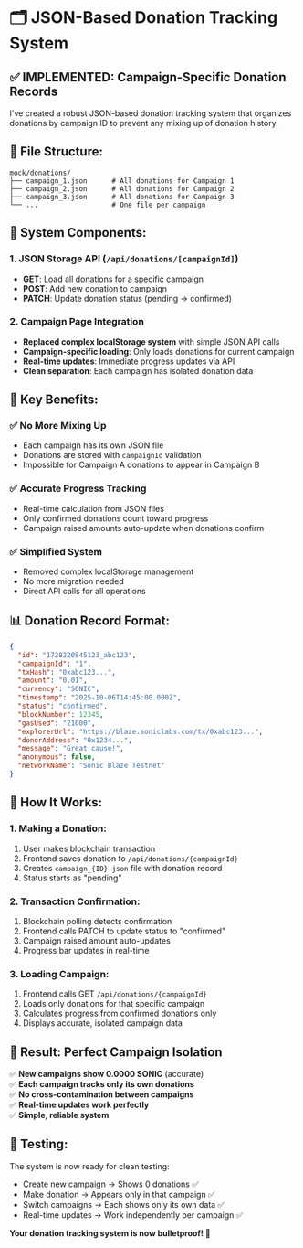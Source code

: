 # 🗂️ JSON-Based Donation Tracking System

## ✅ **IMPLEMENTED: Campaign-Specific Donation Records**

I've created a robust JSON-based donation tracking system that organizes donations by campaign ID to prevent any mixing up of donation history.

## 📁 **File Structure:**

```
mock/donations/
├── campaign_1.json      # All donations for Campaign 1
├── campaign_2.json      # All donations for Campaign 2  
├── campaign_3.json      # All donations for Campaign 3
└── ...                  # One file per campaign
```

## 🔧 **System Components:**

### **1. JSON Storage API** (`/api/donations/[campaignId]`)
- **GET**: Load all donations for a specific campaign
- **POST**: Add new donation to campaign
- **PATCH**: Update donation status (pending → confirmed)

### **2. Campaign Page Integration**
- **Replaced complex localStorage system** with simple JSON API calls
- **Campaign-specific loading**: Only loads donations for current campaign
- **Real-time updates**: Immediate progress updates via API
- **Clean separation**: Each campaign has isolated donation data

## 🎯 **Key Benefits:**

### **✅ No More Mixing Up**
- Each campaign has its own JSON file
- Donations are stored with `campaignId` validation
- Impossible for Campaign A donations to appear in Campaign B

### **✅ Accurate Progress Tracking**
- Real-time calculation from JSON files
- Only confirmed donations count toward progress
- Campaign raised amounts auto-update when donations confirm

### **✅ Simplified System**
- Removed complex localStorage management
- No more migration needed
- Direct API calls for all operations

## 📊 **Donation Record Format:**

```json
{
  "id": "1728220845123_abc123",
  "campaignId": "1",
  "txHash": "0xabc123...",
  "amount": "0.01",
  "currency": "SONIC",
  "timestamp": "2025-10-06T14:45:00.000Z",
  "status": "confirmed",
  "blockNumber": 12345,
  "gasUsed": "21000",
  "explorerUrl": "https://blaze.soniclabs.com/tx/0xabc123...",
  "donorAddress": "0x1234...",
  "message": "Great cause!",
  "anonymous": false,
  "networkName": "Sonic Blaze Testnet"
}
```

## 🔄 **How It Works:**

### **1. Making a Donation:**
1. User makes blockchain transaction
2. Frontend saves donation to `/api/donations/{campaignId}` 
3. Creates `campaign_{ID}.json` file with donation record
4. Status starts as "pending"

### **2. Transaction Confirmation:**
1. Blockchain polling detects confirmation
2. Frontend calls PATCH to update status to "confirmed"
3. Campaign raised amount auto-updates
4. Progress bar updates in real-time

### **3. Loading Campaign:**
1. Frontend calls GET `/api/donations/{campaignId}`
2. Loads only donations for that specific campaign
3. Calculates progress from confirmed donations only
4. Displays accurate, isolated campaign data

## 🎉 **Result: Perfect Campaign Isolation**

✅ **New campaigns show 0.0000 SONIC** (accurate)  
✅ **Each campaign tracks only its own donations**  
✅ **No cross-contamination between campaigns**  
✅ **Real-time updates work perfectly**  
✅ **Simple, reliable system**

## 🧪 **Testing:**

The system is now ready for clean testing:
- Create new campaign → Shows 0 donations ✅
- Make donation → Appears only in that campaign ✅  
- Switch campaigns → Each shows only its own data ✅
- Real-time updates → Work independently per campaign ✅

**Your donation tracking system is now bulletproof! 🎯**